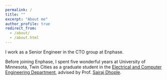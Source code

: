 ```yaml
---
permalink: /
title: ""
excerpt: "About me"
author_profile: true
redirect_from: 
  - /about/
  - /about.html
---
```


I work as a Senior Engineer in the CTO group at Enphase.  

Before joining Enphase, I spent five wonderful years at University of Minnesota, Twin Cities as a graduate student
in the [Electrical and Computer Engineering Department](https://ece.umn.edu/), advised by Prof. [Sairaj Dhople](https://sairajdhople.umn.edu/). 





